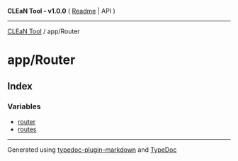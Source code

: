 **CLEaN Tool - v1.0.0** ( [Readme](../../README.md) \| API )

***

[CLEaN Tool](../../modules.md) / app/Router

# app/Router

## Index

### Variables

- [router](variables/router.md)
- [routes](variables/routes.md)

***

Generated using [typedoc-plugin-markdown](https://www.npmjs.com/package/typedoc-plugin-markdown) and [TypeDoc](https://typedoc.org/)
